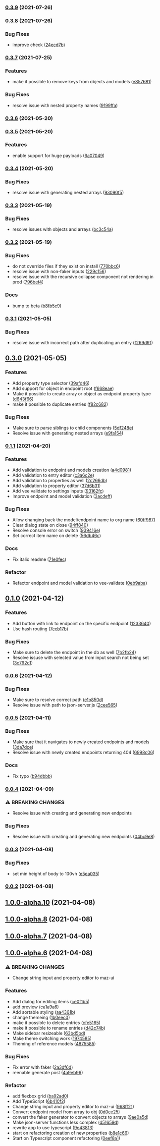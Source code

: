 ### [0.3.9](https://github.com/simoneldevig/json-gui/compare/0.3.8...0.3.9) (2021-07-26)

### [0.3.8](https://github.com/simoneldevig/json-gui/compare/0.3.7...0.3.8) (2021-07-26)


### Bug Fixes

* improve check ([24ecd7b](https://github.com/simoneldevig/json-gui/commit/24ecd7b1d6bde55f97e418b0c2aa3cd098910303))

### [0.3.7](https://github.com/simoneldevig/json-gui/compare/0.3.6...0.3.7) (2021-07-25)


### Features

* make it possible to remove keys from objects and models ([e857681](https://github.com/simoneldevig/json-gui/commit/e8576810dff2f4aef2141a0cdba62c539ac12d1d))


### Bug Fixes

* resolve issue with nested property names ([9199ffa](https://github.com/simoneldevig/json-gui/commit/9199ffa5746303beb3fc626b9fab5ea13c5cbc3c))

### [0.3.6](https://github.com/simoneldevig/json-gui/compare/0.3.5...0.3.6) (2021-05-20)

### [0.3.5](https://github.com/simoneldevig/json-gui/compare/0.3.4...0.3.5) (2021-05-20)


### Features

* enable support for huge payloads ([6a07049](https://github.com/simoneldevig/json-gui/commit/6a07049bca343b73f5df2bd4c796e00c6c6084c1))

### [0.3.4](https://github.com/simoneldevig/json-gui/compare/0.3.3...0.3.4) (2021-05-20)


### Bug Fixes

* resolve issue with generating nested arrays ([93090f5](https://github.com/simoneldevig/json-gui/commit/93090f5b75d417f970c0a401199cb6de318b8274))

### [0.3.3](https://github.com/simoneldevig/json-gui/compare/0.3.2...0.3.3) (2021-05-19)


### Bug Fixes

* resolve issues with objects and arrays ([bc3c54a](https://github.com/simoneldevig/json-gui/commit/bc3c54abe9716e01cb779e28e0249076867aa819))

### [0.3.2](https://github.com/simoneldevig/json-gui/compare/0.3.1...0.3.2) (2021-05-19)


### Bug Fixes

* do not override files if they exist on install ([770bbc6](https://github.com/simoneldevig/json-gui/commit/770bbc61728f8b807d24873c791a204185ccc914))
* resolve issue with non-faker inputs ([229c156](https://github.com/simoneldevig/json-gui/commit/229c156210a31f199e6375300728d1d4e5c8a5a5))
* resolve issue with the recursive collapse component not rendering in prod ([796bef4](https://github.com/simoneldevig/json-gui/commit/796bef412caa9e11532dc539a0c8b50885d3cb9d))


### Docs

* bump to beta ([b8fb5c9](https://github.com/simoneldevig/json-gui/commit/b8fb5c961440f0ef68f394f0acce850c83516c34))

### [0.3.1](https://github.com/simoneldevig/json-gui/compare/0.3.0...0.3.1) (2021-05-05)


### Bug Fixes

* resolve issue with incorrect path after duplicating an entry ([f269d91](https://github.com/simoneldevig/json-gui/commit/f269d91df0df87698c4ced44e3132fb794a553d8))

## [0.3.0](https://github.com/simoneldevig/json-gui/compare/0.1.1...0.3.0) (2021-05-05)


### Features

* Add property type selector ([39afd46](https://github.com/simoneldevig/json-gui/commit/39afd46bca17464eaa9db4eba12be686c3d5cdc0))
* Add support for object in endpoint root ([f668eae](https://github.com/simoneldevig/json-gui/commit/f668eae824f46ef18a2ccc83117422fe4260fd18))
* Make it possible to create array or object as endpoint property type ([d643f66](https://github.com/simoneldevig/json-gui/commit/d643f660689186e5f5345bcad01fa7a2a441f55e))
* make it possible to duplicate entries ([f82c682](https://github.com/simoneldevig/json-gui/commit/f82c682868e320bafa5b38052120af930183fe11))


### Bug Fixes

* Make sure to parse siblings to child components ([5df248e](https://github.com/simoneldevig/json-gui/commit/5df248e26fda0f4b21f19a0801b3b9372cfb8dd7))
* Resolve issue with generating nested arrays ([e9fa154](https://github.com/simoneldevig/json-gui/commit/e9fa15457742452a68be8ee42e007fd056c57371))

### [0.1.1](https://github.com/simoneldevig/json-gui/compare/0.1.0...0.1.1) (2021-04-20)


### Features

* Add validation to endpoint and models creation ([a4d0981](https://github.com/simoneldevig/json-gui/commit/a4d0981c467421e2f1f832ab47279dcf34b28a20))
* Add validation to entry editor ([c3a6c2e](https://github.com/simoneldevig/json-gui/commit/c3a6c2e4dbc8c07a79a7a72096aba10c6e1e4a85))
* Add validation to properties as well ([2c266db](https://github.com/simoneldevig/json-gui/commit/2c266dbe48654c6eb59124423f4d38cab8244b63))
* Add validation to property editor ([37d6b31](https://github.com/simoneldevig/json-gui/commit/37d6b3111b024cffafd62db7715399cae2b830a4))
* Add vee validate to settings inputs ([93162fc](https://github.com/simoneldevig/json-gui/commit/93162fc4f75cf105059514e5ec96dd2784271ab2))
* Improve endpoint and model validation ([3acdeff](https://github.com/simoneldevig/json-gui/commit/3acdeffe402657b3cfb82236f8dd851fe981faf4))


### Bug Fixes

* Allow changing back the model/endpoint name to org name ([60ff987](https://github.com/simoneldevig/json-gui/commit/60ff98700ea0ad6798c35f982c36b0b583a07da5))
* Clear dialog state on close ([94ff840](https://github.com/simoneldevig/json-gui/commit/94ff840bec64bd4c8b14009cb61a965bcb25b3e7))
* Resolve console error on switch ([939416e](https://github.com/simoneldevig/json-gui/commit/939416e889bd3f316ba509a06735286260a5ba56))
* Set correct item name on delete ([56db46c](https://github.com/simoneldevig/json-gui/commit/56db46c58628f4d0d6a5790c59f6ea5e8e3665a8))


### Docs

* Fix italic readme ([71e0fec](https://github.com/simoneldevig/json-gui/commit/71e0feccd972f2332bc4c26cf80c1b7027eee2a2))


### Refactor

* Refactor endpoint and model validation to vee-validate ([0eb9aba](https://github.com/simoneldevig/json-gui/commit/0eb9abaf2c95ec8b30c960abc147801643568bd3))

## [0.1.0](https://github.com/simoneldevig/json-gui/compare/0.0.6...0.1.0) (2021-04-12)


### Features

* Add button with link to endpoint on the specific endpoint ([1233640](https://github.com/simoneldevig/json-gui/commit/1233640ab5783b3b996491fa4878f695110b8fec))
* Use hash routing ([7ccb17b](https://github.com/simoneldevig/json-gui/commit/7ccb17b9d6fb9431abb97c054ae67f7f2b9a4370))


### Bug Fixes

* Make sure to delete the endpoint in the db as well ([7b2fb24](https://github.com/simoneldevig/json-gui/commit/7b2fb24ac9d7f8715421229486261f1226cf78e7))
* Resolve issuse with selected value from input search not being set ([3c792c1](https://github.com/simoneldevig/json-gui/commit/3c792c123a60e73595fd4cb5bd09a221119942d6))

### [0.0.6](https://github.com/simoneldevig/json-gui/compare/0.0.5...0.0.6) (2021-04-12)


### Bug Fixes

* Make sure to resolve correct path ([e1b850d](https://github.com/simoneldevig/json-gui/commit/e1b850d5d10c12de1e511ec78bfe69305d5391a3))
* Resolve issue with path to json-server.js ([2cee565](https://github.com/simoneldevig/json-gui/commit/2cee5650da6a23dd469e2d7b5f284391e850e852))

### [0.0.5](https://github.com/simoneldevig/json-gui/compare/0.0.4...0.0.5) (2021-04-11)


### Bug Fixes

* Make sure that it navigates to newly created endpoints and models ([3da7dce](https://github.com/simoneldevig/json-gui/commit/3da7dce6bcbd866754666b75e940c953ea599020))
* Resolve issue with newly created endpoints returning 404 ([6998c06](https://github.com/simoneldevig/json-gui/commit/6998c062ff2d9be4bf28fda810a2ca33a0bf3f44))


### Docs

* Fix typo ([b94dbbb](https://github.com/simoneldevig/json-gui/commit/b94dbbb17fda9e64808e574394bb1e789a49c50b))

### [0.0.4](https://github.com/simoneldevig/json-gui/compare/0.0.3...0.0.4) (2021-04-09)


### ⚠ BREAKING CHANGES

* Resolve issue with creating and generating new endpoints

### Bug Fixes

* Resolve issue with creating and generating new endpoints ([04bc9e8](https://github.com/simoneldevig/json-gui/commit/04bc9e8b2e813e98a53ad6bc2c41a49e97902902))

### [0.0.3](https://github.com/simoneldevig/json-gui/compare/0.0.2...0.0.3) (2021-04-08)


### Bug Fixes

* set min height of body to 100vh ([e5ea035](https://github.com/simoneldevig/json-gui/commit/e5ea035714b82b183aa5cbf3cc497d413cbf6927))

### [0.0.2](https://github.com/simoneldevig/json-gui/compare/1.0.0-alpha.10...0.0.2) (2021-04-08)

## [1.0.0-alpha.10](https://github.com/simoneldevig/json-gui/compare/1.0.0-alpha.10...0.0.2) (2021-04-08)

## [1.0.0-alpha.8](https://github.com/simoneldevig/json-gui/compare/1.0.0-alpha.10...0.0.2) (2021-04-08)

## [1.0.0-alpha.7](https://github.com/simoneldevig/json-gui/compare/1.0.0-alpha.10...0.0.2) (2021-04-08)

## [1.0.0-alpha.6](https://github.com/simoneldevig/json-gui/compare/1.0.0-alpha.10...0.0.2) (2021-04-08)


### ⚠ BREAKING CHANGES

* Change string input and property editor to maz-ui

### Features

* Add dialog for editing items ([ce0f1b5](https://github.com/simoneldevig/json-gui/commit/ce0f1b5042c5ece76cdaf46e157d426d3b38ff7e))
* add preview ([ca1a9a6](https://github.com/simoneldevig/json-gui/commit/ca1a9a60e8490b98a7fd58e089db896c10bf6120))
* Add sortable styling ([aa4361b](https://github.com/simoneldevig/json-gui/commit/aa4361b66fab080c3c86035ccfeec95f6d68102d))
* change themeing ([1b0eec0](https://github.com/simoneldevig/json-gui/commit/1b0eec02d7ad76e4fffdcfadaf9b9c506399f71f))
* make it possible to delete entries ([cfe5165](https://github.com/simoneldevig/json-gui/commit/cfe516545b1df84fbd629d463bf28a1157845cb2))
* make it possible to rename entries ([d42c74b](https://github.com/simoneldevig/json-gui/commit/d42c74b105f1f7b9e12b030bffc267ce81d61fc5))
* Make sidebar resizeable ([63bd5bd](https://github.com/simoneldevig/json-gui/commit/63bd5bd0e18ffeb1d167e4a36c635d650d59981d))
* Make theme switching work ([1974585](https://github.com/simoneldevig/json-gui/commit/1974585ef45ed3103fa91e582f2c487150e83ef2))
* Theming of reference models ([4875585](https://github.com/simoneldevig/json-gui/commit/4875585294b415f2db0e51a14c8adbcc8096a226))


### Bug Fixes

* Fix error with faker ([2a3df6d](https://github.com/simoneldevig/json-gui/commit/2a3df6d6c407e315ee9f489eab370d736ff4ec88))
* reenable generate post ([4a9eb96](https://github.com/simoneldevig/json-gui/commit/4a9eb960b70fcba83ea7e5a09e938278507a4baa))


### Refactor

* add flexbox grid ([ba92ad0](https://github.com/simoneldevig/json-gui/commit/ba92ad0ca7d59e512ee0d758d90e88743c473f2b))
* Add TypeScript ([6b410f2](https://github.com/simoneldevig/json-gui/commit/6b410f2b3e897d7f61ff2e75b9e0934764d1db97))
* Change string input and property editor to maz-ui ([968ff21](https://github.com/simoneldevig/json-gui/commit/968ff21a3d8d9dab86ed883f7ff013bde54e1cd2))
* Convert endpoint model from array to obj ([0d0ee25](https://github.com/simoneldevig/json-gui/commit/0d0ee251a82e290fb02f6f01bd0763a39c0918c6))
* convert the faker generator to convert objects to arrays ([9ae0a5d](https://github.com/simoneldevig/json-gui/commit/9ae0a5d945b70e0d81087e5224d78c96641a20e7))
* Make json-server functions less complex ([d51659d](https://github.com/simoneldevig/json-gui/commit/d51659d3c0eaba2a206aad23b38655a4638f6287))
* rewrite app to use typescript ([9e43813](https://github.com/simoneldevig/json-gui/commit/9e43813222b6d596ff9891796501bfda0fed3d75))
* start on refactoring creation of new properties ([b8e1c66](https://github.com/simoneldevig/json-gui/commit/b8e1c66e7cb86252024d08d07a71e5a53b2b297f))
* Start on Typescript component refactoring ([0eef8a1](https://github.com/simoneldevig/json-gui/commit/0eef8a17ca7f168dfab872dff07133c7d0a199cd))

